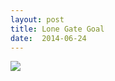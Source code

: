 ```yaml
---
layout: post
title: Lone Gate Goal
date:  2014-06-24
---
```


![](https://infinit.io/link/vokoiva/KWUHAhs.jpg)
